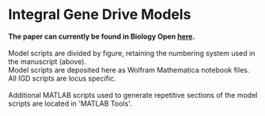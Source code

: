 # Integral Gene Drive Models
**The paper can currently be found in Biology Open [here](http://bio.biologists.org/content/early/2018/11/21/bio.037762).**
<br/><br/> 
Model scripts are divided by figure, retaining the numbering system used in the manuscript (above).
<br/>
Model scripts are deposited here as Wolfram Mathematica notebook files. 
All IGD scripts are locus specific. 
<br/><br/>
Additional MATLAB scripts used to generate repetitive sections of the model scripts are located in 'MATLAB Tools'.
